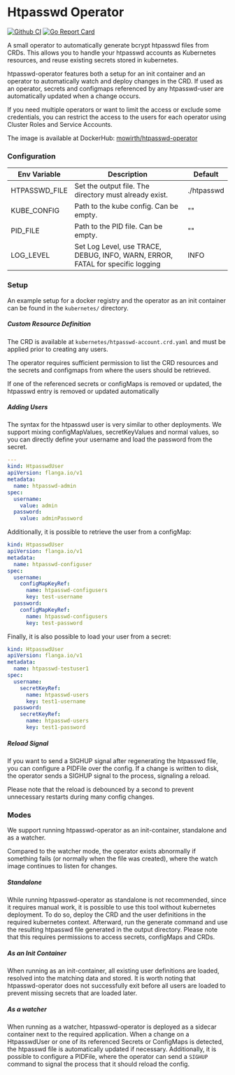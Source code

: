 # Htpasswd Operator

[![Github CI](https://github.com/mowirth/htpasswd-operator/actions/workflows/build.yaml/badge.svg)](https://github.com/mowirth/htpasswd-operator/actions/workflows/build.yaml)
[![Go Report Card](https://goreportcard.com/badge/go.flangaapis.com/htpasswd-kubernetes-operator)](https://goreportcard.com/report/github.com/mowirth/htpasswd-operator)

A small operator to automatically generate bcrypt htpasswd files from CRDs.
This allows you to handle your htpasswd accounts as Kubernetes resources, and reuse existing secrets stored in kubernetes.

htpasswd-operator features both a setup for an init container and an operator to automatically watch and deploy changes in the
CRD. If used as an operator, secrets and configmaps referenced by any htpasswd-user are automatically updated when a change occurs.

If you need multiple operators or want to limit the access or exclude some credentials, you can restrict the access to the users for each operator using Cluster Roles and Service Accounts.

The image is available at DockerHub: [mowirth/htpasswd-operator](https://hub.docker.com/r/mowirth/htpasswd-operator)

### Configuration

| Env Variable  | Description                                                                    | Default    |
|---------------|--------------------------------------------------------------------------------|------------|
| HTPASSWD_FILE | Set the output file. The directory must already exist.                         | ./htpasswd |
| KUBE_CONFIG   | Path to the kube config. Can be empty.                                         | ""         |
| PID_FILE      | Path to the PID file. Can be empty.                                            | ""         |
| LOG_LEVEL     | Set Log Level, use TRACE, DEBUG, INFO, WARN, ERROR, FATAL for specific logging | INFO       |

### Setup

An example setup for a docker registry and the operator as an init container can be found in the `kubernetes/`
directory.

##### Custom Resource Definition

The CRD is available at `kubernetes/htpasswd-account.crd.yaml` and must be applied prior to creating any users.

The operator requires sufficient permission to list the CRD resources and the secrets and configmaps from where the
users should be retrieved.

If one of the referenced secrets or configMaps is removed or updated, the htpasswd entry is removed or updated automatically

##### Adding Users

The syntax for the htpasswd user is very similar to other deployments.
We support mixing configMapValues, secretKeyValues and normal values, so you can directly define your username and load
the password from the secret.

```yaml
---
kind: HtpasswdUser
apiVersion: flanga.io/v1
metadata:
  name: htpasswd-admin
spec:
  username:
    value: admin
  password:
    value: adminPassword
```

Additionally, it is possible to retrieve the user from a configMap:

```yaml
kind: HtpasswdUser
apiVersion: flanga.io/v1
metadata:
  name: htpasswd-configuser
spec:
  username:
    configMapKeyRef:
      name: htpasswd-configusers
      key: test-username
  password:
    configMapKeyRef:
      name: htpasswd-configusers
      key: test-password
```

Finally, it is also possible to load your user from a secret:

```yaml
kind: HtpasswdUser
apiVersion: flanga.io/v1
metadata:
  name: htpasswd-testuser1
spec:
  username:
    secretKeyRef:
      name: htpasswd-users
      key: test1-username
  password:
    secretKeyRef:
      name: htpasswd-users
      key: test1-password
```

##### Reload Signal
If you want to send a SIGHUP signal after regenerating the htpasswd file, you can configure a PIDFile over the config.
If a change is written to disk, the operator sends a SIGHUP signal to the process, signaling a reload.

Please note that the reload is debounced by a second to prevent unnecessary restarts during many config changes.

### Modes

We support running htpasswd-operator as an init-container, standalone and as a watcher.

Compared to the watcher mode, the operator exists abnormally if something fails (or normally when the file was created), where the watch image continues to
listen for changes.

##### Standalone

While running htpasswd-operator as standalone is not recommended, since it requires manual work, it is possible to use this tool without kubernetes
deployment.
To do so, deploy the CRD and the user definitions in the required kubernetes context.
Afterward, run the generate command and use the resulting htpasswd file generated in the output directory.
Please note that this requires permissions to access secrets, configMaps and CRDs.

##### As an Init Container

When running as an init-container, all existing user definitions are loaded, resolved into the matching data and stored.
It is worth noting that htpasswd-operator does not successfully exit before all users are loaded to prevent missing
secrets that are loaded later.

##### As a watcher

When running as a watcher, htpasswd-operator is deployed as a sidecar container next to the required application.
When a change on a HtpasswdUser or one of its referenced Secrets or ConfigMaps is detected, the htpasswd file is automatically updated if necessary.
Additionally, it is possible to configure a PIDFile, where the operator can send a `SIGHUP` command to signal the
process that it should reload the config.


